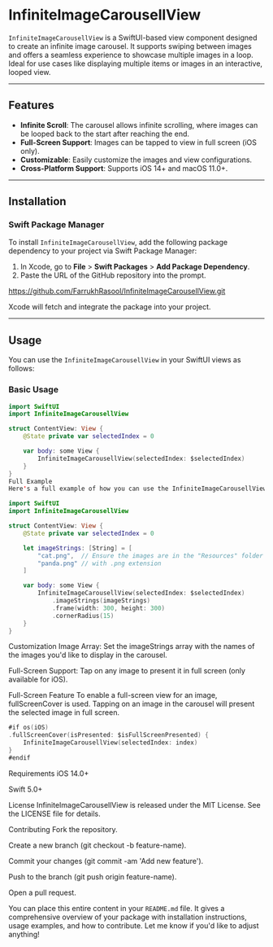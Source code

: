 # InfiniteImageCarousellView

`InfiniteImageCarousellView` is a SwiftUI-based view component designed to create an infinite image carousel. It supports swiping between images and offers a seamless experience to showcase multiple images in a loop. Ideal for use cases like displaying multiple items or images in an interactive, looped view.

---

## Features

- **Infinite Scroll**: The carousel allows infinite scrolling, where images can be looped back to the start after reaching the end.
- **Full-Screen Support**: Images can be tapped to view in full screen (iOS only).
- **Customizable**: Easily customize the images and view configurations.
- **Cross-Platform Support**: Supports iOS 14+ and macOS 11.0+.

---

## Installation

### Swift Package Manager

To install `InfiniteImageCarousellView`, add the following package dependency to your project via Swift Package Manager:

1. In Xcode, go to **File** > **Swift Packages** > **Add Package Dependency**.
2. Paste the URL of the GitHub repository into the prompt.

https://github.com/FarrukhRasool/InfiniteImageCarousellView.git

Xcode will fetch and integrate the package into your project.

---

## Usage


You can use the `InfiniteImageCarousellView` in your SwiftUI views as follows:

### Basic Usage

```swift
import SwiftUI
import InfiniteImageCarousellView

struct ContentView: View {
    @State private var selectedIndex = 0

    var body: some View {
        InfiniteImageCarousellView(selectedIndex: $selectedIndex)
    }
}
Full Example
Here's a full example of how you can use the InfiniteImageCarousellView to display a list of images

import SwiftUI
import InfiniteImageCarousellView

struct ContentView: View {
    @State private var selectedIndex = 0

    let imageStrings: [String] = [
        "cat.png",  // Ensure the images are in the "Resources" folder
        "panda.png" // with .png extension
    ]

    var body: some View {
        InfiniteImageCarousellView(selectedIndex: $selectedIndex)
            .imageStrings(imageStrings)
            .frame(width: 300, height: 300)
            .cornerRadius(15)
    }
}
```

Customization
Image Array: Set the imageStrings array with the names of the images you'd like to display in the carousel.

Full-Screen Support: Tap on any image to present it in full screen (only available for iOS).

Full-Screen Feature
To enable a full-screen view for an image, fullScreenCover is used. Tapping on an image in the carousel will present the selected image in full screen.

```swift
#if os(iOS)
.fullScreenCover(isPresented: $isFullScreenPresented) {
    InfiniteImageCarousellView(selectedIndex: index)
}
#endif
```


Requirements
iOS 14.0+

Swift 5.0+

License
InfiniteImageCarousellView is released under the MIT License. See the LICENSE file for details.

Contributing
Fork the repository.

Create a new branch (git checkout -b feature-name).

Commit your changes (git commit -am 'Add new feature').

Push to the branch (git push origin feature-name).

Open a pull request.

You can place this entire content in your `README.md` file. It gives a comprehensive overview of your package with installation instructions, usage examples, and how to contribute. Let me know if you'd like to adjust anything!
